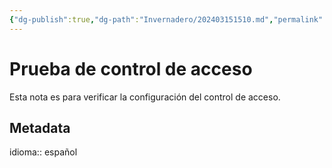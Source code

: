 ```yaml
---
{"dg-publish":true,"dg-path":"Invernadero/202403151510.md","permalink":"/invernadero/202403151510/","title":"Prueba de Control de Acceso","noteIcon":"default","created":"2024-03-15T15:10:07.261-06:00","updated":"2024-03-17T09:58:23.669-06:00"}
---
```


# Prueba de control de acceso
Esta nota es para verificar la configuración del control de acceso.

## Metadata

idioma:: español